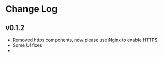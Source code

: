 # Change Log
## v0.1.2
- Removed https components, now please use Nginx to enable HTTPS.
- Some UI fixes
- 